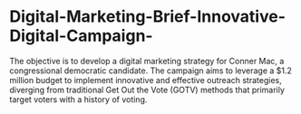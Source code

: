 # Digital-Marketing-Brief-Innovative-Digital-Campaign-
The objective is to develop a digital marketing strategy for Conner Mac, a congressional democratic candidate. The campaign aims to leverage a $1.2 million budget to implement innovative and effective outreach strategies, diverging from traditional Get Out the Vote (GOTV) methods that primarily target voters with a history of voting.
